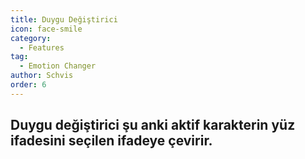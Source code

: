```yaml
---
title: Duygu Değiştirici
icon: face-smile
category:
  - Features
tag:
  - Emotion Changer
author: Schvis
order: 6
---
```


## Duygu değiştirici şu anki aktif karakterin yüz ifadesini seçilen ifadeye çevirir.
